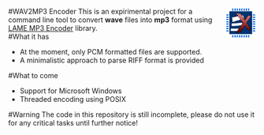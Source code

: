 <a hreg="http://embedonix.com"><img src="res/embedonix.jpg" width=64 height=64 align="right" /></a>
#WAV2MP3 Encoder
This is an expirimental project for a command line tool to convert <b>wave</b> files into <b>mp3</b> format using <a href="http://lame.sourceforge.net" target="_blank">LAME MP3 Encoder</a> library.
<br />
#What it has
<ul>
<li>At the moment, only PCM formatted files are supported.</li>
<li>A minimalistic approach to parse RIFF format is provided</li>
</ul>
#What to come
<ul>
<li>Support for Microsoft Windows</li>
<li>Threaded encoding using POSIX</li>
</ul>
#Warning
The code in this repository is still incomplete, please do not use it for any critical tasks until further notice!